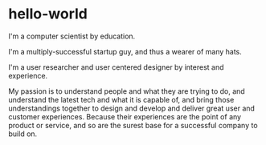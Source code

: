 # hello-world

I'm a computer scientist by education.

I'm a multiply-successful startup guy, and thus a wearer of many hats.

I'm a user researcher and user centered designer by interest and experience.

My passion is to understand people and what they are trying to do, and understand the latest tech and what it is capable of, and bring those understandings together to design and develop and deliver great user and customer experiences. Because their experiences are the point of any product or service, and so are the surest base for a successful company to build on.
